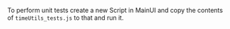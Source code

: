 To perform unit tests create a new Script in MainUI and copy the contents of `timeUtils_tests.js` to that and run it. 
